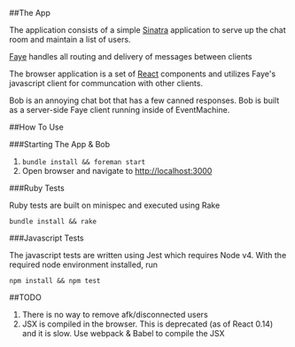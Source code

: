 ##The App

The application consists of a simple [Sinatra](http://www.sinatrarb.com/) application to serve up the chat room and maintain a list of users.

[Faye](http://faye.jcoglan.com/ruby.html) handles all routing and delivery of messages between clients

The browser application is a set of [React](https://facebook.github.io/react/) components and utilizes Faye's javascript client for communcation with other clients.

Bob is an annoying chat bot that has a few canned responses. Bob is built as a server-side Faye client running inside of EventMachine.

##How To Use

###Starting The App & Bob

1. `bundle install && foreman start`
2. Open browser and navigate to [http://localhost:3000]()

###Ruby Tests

Ruby tests are built on minispec and executed using Rake

`bundle install && rake`

###Javascript Tests

The javascript tests are written using Jest which requires Node v4. With the required node environment installed, run

`npm install && npm test`

##TODO
1. There is no way to remove afk/disconnected users
2. JSX is compiled in the browser. This is deprecated (as of React 0.14)
   and it is slow. Use webpack & Babel to compile the JSX
